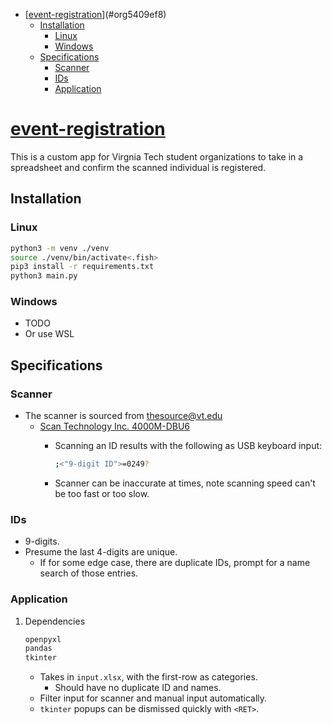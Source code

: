 - [[event-registration](https://github.com/haoxiangliew/event-registration)](#org5409ef8)
  - [Installation](#org0aa5542)
    - [Linux](#orgc0b492f)
    - [Windows](#orge60430b)
  - [Specifications](#org00b3f20)
    - [Scanner](#org1e4a6a9)
    - [IDs](#org1942b1d)
    - [Application](#orgad7bc43)



<a id="org5409ef8"></a>

# [event-registration](https://github.com/haoxiangliew/event-registration)

This is a custom app for Virgnia Tech student organizations to take in a spreadsheet and confirm the scanned individual is registered.


<a id="org0aa5542"></a>

## Installation


<a id="orgc0b492f"></a>

### Linux

```sh
python3 -m venv ./venv
source ./venv/bin/activate<.fish>
pip3 install -r requirements.txt
python3 main.py
```


<a id="orge60430b"></a>

### Windows

-   TODO
-   Or use WSL


<a id="org00b3f20"></a>

## Specifications


<a id="org1e4a6a9"></a>

### Scanner

-   The scanner is sourced from thesource@vt.edu
    -   [Scan Technology Inc. 4000M-DBU6](https://store-scantec.com/Search/ProductView.aspx?partid=222567983)
        -   Scanning an ID results with the following as USB keyboard input:
            
            ```sh
            ;<"9-digit ID">=0249?
            
            ```
        -   Scanner can be inaccurate at times, note scanning speed can't be too fast or too slow.


<a id="org1942b1d"></a>

### IDs

-   9-digits.
-   Presume the last 4-digits are unique.
    -   If for some edge case, there are duplicate IDs, prompt for a name search of those entries.


<a id="orgad7bc43"></a>

### Application

1.  Dependencies

    ```sh
    openpyxl
    pandas
    tkinter
    ```
    
    -   Takes in `input.xlsx`, with the first-row as categories.
        -   Should have no duplicate ID and names.
    -   Filter input for scanner and manual input automatically.
    -   `tkinter` popups can be dismissed quickly with `<RET>`.